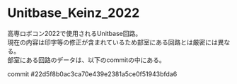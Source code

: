 # Unitbase_Keinz_2022

高専ロボコン2022で使用されるUnitbase回路。  
現在の内容は印字等の修正が含まれているため部室にある回路とは厳密には異なる。  
部室にある回路のデータは、以下のcommitの中にある。  

commit #22d5f8b0ac3ca70e439e2381a5ce0f51943bfda6
